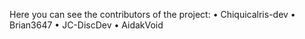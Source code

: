 Here you can see the contributors of the project:
• Chiquicalris-dev
• Brian3647
• JC-DiscDev
• AidakVoid
